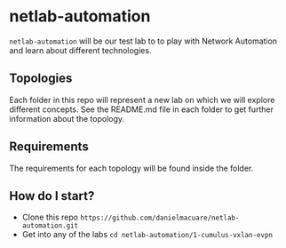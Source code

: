 # netlab-automation

`netlab-automation` will be our test lab to to play with Network Automation and learn about different technologies.

## Topologies

Each folder in this repo will represent a new lab on which we will explore different concepts. See the README.md file in each folder to get further information about the topology.

## Requirements

The requirements for each topology will be found inside the folder.

## How do I start?

- Clone this repo `https://github.com/danielmacuare/netlab-automation.git`
- Get into any of the labs `cd netlab-automation/1-cumulus-vxlan-evpn`
